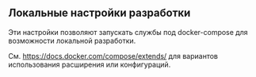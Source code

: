 ## Локальные настройки разработки
Эти настройки позволяют запускать службы под docker-compose для возможности локальной разработки.

См. https://docs.docker.com/compose/extends/ для вариантов использования расширения или конфигураций.